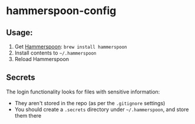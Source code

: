 # hammerspoon-config

## Usage:

1. Get [Hammerspoon](http://www.hammerspoon.org/): `brew install hammerspoon`
2. Install contents to `~/.hammerspoon`
3. Reload Hammerspoon

## Secrets

The login functionality looks for files with sensitive information:

 - They aren't stored in the repo (as per the `.gitignore` settings)
 - You should create a `.secrets` directory under `~/.hammerspoon`, and store them there